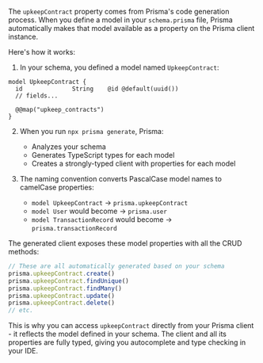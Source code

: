 The `upkeepContract` property comes from Prisma's code generation process. When you define a model in your `schema.prisma` file, Prisma automatically makes that model available as a property on the Prisma client instance.

Here's how it works:

1. In your schema, you defined a model named `UpkeepContract`:

```prisma
model UpkeepContract {
  id              String    @id @default(uuid())
  // fields...
  
  @@map("upkeep_contracts")
}
```

2. When you run `npx prisma generate`, Prisma:
   - Analyzes your schema
   - Generates TypeScript types for each model
   - Creates a strongly-typed client with properties for each model

3. The naming convention converts PascalCase model names to camelCase properties:
   - `model UpkeepContract` → `prisma.upkeepContract`
   - `model User` would become → `prisma.user`
   - `model TransactionRecord` would become → `prisma.transactionRecord`

The generated client exposes these model properties with all the CRUD methods:

```typescript
// These are all automatically generated based on your schema
prisma.upkeepContract.create()
prisma.upkeepContract.findUnique()
prisma.upkeepContract.findMany()
prisma.upkeepContract.update()
prisma.upkeepContract.delete()
// etc.
```

This is why you can access `upkeepContract` directly from your Prisma client - it reflects the model defined in your schema. The client and all its properties are fully typed, giving you autocomplete and type checking in your IDE.
